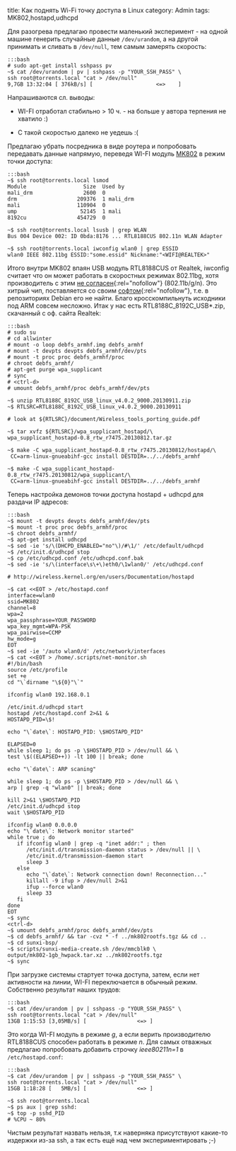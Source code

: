 title: Как поднять Wi-Fi точку доступа в Linux
category: Admin
tags: MK802,hostapd,udhcpd


Для разогрева предлагаю провести маленький эксперимент - на одной машине генерить случайные данные ```/dev/urandom```, а на другой принимать  и сливать в ```/dev/null```, тем самым замерять скорость:

	:::bash
	# sudo apt-get install sshpass pv
	~$ cat /dev/urandom | pv | sshpass -p "YOUR_SSH_PASS" \
	ssh root@torrents.local "cat > /dev/null"
	9,7GB 13:32:04 [ 376kB/s] [                    <=>    ]

Напрашиваются сл. выводы:

- WI-FI отработал стабильно > 10 ч. - на больше у автора терпения не хватило :)

- С такой скоростью далеко не уедешь :(

Предлагаю убрать посредника в виде роутера и попробовать передавать данные напрямую, переведя WI-FI модуль [MK802]({filename}2014-01-25-torrent-client-with-mini-pc-mk802.md) в режим точки доступа:

	:::bash
	~$ ssh root@torrents.local lsmod
	Module                  Size  Used by
	mali_drm                2600  0 
	drm                   209376  1 mali_drm
	mali                  110904  0 
	ump                    52145  1 mali
	8192cu                454729  0

	~$ ssh root@torrents.local lsusb | grep WLAN 
	Bus 004 Device 002: ID 0bda:8176 ... RTL8188CUS 802.11n WLAN Adapter

	~$ ssh root@torrents.local iwconfig wlan0 | grep ESSID
	wlan0 IEEE 802.11bg ESSID:"some.essid" Nickname:"<WIFI@REALTEK>"

Итого внутри MK802 впаян USB модуль RTL8188CUS от Realtek, iwconfig считает что он может работать в скоростных режимах 802.11bg, хотя производитель с этим [не согласен](http://www.realtek.com.tw/products/productsView.aspx?Langid=1&PFid=48&Level=5&Conn=4&ProdID=274){:rel="nofollow"} (802.11b/g/n). Это хитрый чип, поставляется со своим [софтом](http://www.realtek.com.tw/downloads/downloadsView.aspx?Langid=1&PFid=48&Level=5&Conn=4&ProdID=274&DownTypeID=3&GetDown=false&Downloads=true#2292){:rel="nofollow"}, т.е. в репозиториях Debian его не найти. Благо кросскомпильнуть исходники под ARM совсем несложно. Итак у нас есть RTL8188C_8192C_USB*.zip, скачанный с оф. сайта Realtek:

	:::bash
	# sudo su
	# cd allwinter
	# mount -o loop debfs_armhf.img debfs_armhf
	# mount -t devpts devpts debfs_armhf/dev/pts
	# mount -t proc proc debfs_armhf/proc
	# chroot debfs_armhf/
	# apt-get purge wpa_supplicant
	# sync
	# <ctrl-d>
	# umount debfs_armhf/proc debfs_armhf/dev/pts

	~$ unzip RTL8188C_8192C_USB_linux_v4.0.2_9000.20130911.zip
	~$ RTLSRC=RTL8188C_8192C_USB_linux_v4.0.2_9000.20130911

	# look at ${RTLSRC}/document/Wireless_tools_porting_guide.pdf

	~$ tar xvfz ${RTLSRC}/wpa_supplicant_hostapd/\
	wpa_supplicant_hostapd-0.8_rtw_r7475.20130812.tar.gz

	~$ make -C wpa_supplicant_hostapd-0.8_rtw_r7475.20130812/hostapd/\
	 CC=arm-linux-gnueabihf-gcc install DESTDIR=../../debfs_armhf

	~$ make -C wpa_supplicant_hostapd-0.8_rtw_r7475.20130812/wpa_supplicant/\
	 CC=arm-linux-gnueabihf-gcc install DESTDIR=../../debfs_armhf

Теперь настройка демонов точки доступа hostapd + udhcpd для раздачи IP адресов:

	:::bash
	~$ mount -t devpts devpts debfs_armhf/dev/pts
	~$ mount -t proc proc debfs_armhf/proc
	~$ chroot debfs_armhf/
	~$ apt-get install udhcpd
	~$ sed -ie 's/\(DHCPD_ENABLED="no"\)/#\1/' /etc/default/udhcpd
	~$ /etc/init.d/udhcpd stop
	~$ cp /etc/udhcpd.conf /etc/udhcpd.conf.bak
	~$ sed -ie 's/\(interface\s\+\)eth0/\1wlan0/' /etc/udhcpd.conf

	# http://wireless.kernel.org/en/users/Documentation/hostapd

	~$ cat <<EOT > /etc/hostapd.conf
	interface=wlan0
	ssid=MK802
	channel=8
	wpa=2
	wpa_passphrase=YOUR_PASSWORD
	wpa_key_mgmt=WPA-PSK
	wpa_pairwise=CCMP
	hw_mode=g
	EOT
	~$ sed -ie '/auto wlan0/d' /etc/network/interfaces
	~$ cat <<EOT > /home/.scripts/net-monitor.sh
	#!/bin/bash
	source /etc/profile
	set +e
	cd "\`dirname "\${0}"\`"

	ifconfig wlan0 192.168.0.1

	/etc/init.d/udhcpd start
	hostapd /etc/hostapd.conf 2>&1 &
	HOSTAPD_PID=\$!

	echo "\`date\`: HOSTAPD_PID: \$HOSTAPD_PID"

	ELAPSED=0
	while sleep 1; do ps -p \$HOSTAPD_PID > /dev/null && \
	test \$((ELAPSED++)) -lt 100 || break; done

	echo "\`date\`: ARP scaning"

	while sleep 1; do ps -p \$HOSTAPD_PID > /dev/null && \
	arp | grep -q "wlan0" || break; done

	kill 2>&1 \$HOSTAPD_PID
	/etc/init.d/udhcpd stop
	wait \$HOSTAPD_PID

	ifconfig wlan0 0.0.0.0
	echo "\`date\`: Network monitor started"
	while true ; do
	   if ifconfig wlan0 | grep -q "inet addr:" ; then
	      /etc/init.d/transmission-daemon status > /dev/null || \
	      /etc/init.d/transmission-daemon start
	      sleep 3
	   else
	      echo "\`date\`: Network connection down! Reconnection..."
	      killall -9 ifup > /dev/null 2>&1
	      ifup --force wlan0
	      sleep 33
	   fi
	done
	EOT
	~$ sync
	<ctrl-d>
	~$ umount debfs_armhf/proc debfs_armhf/dev/pts
	~$ cd debfs_armhf/ && tar -cvz * -f ../mk802rootfs.tgz && cd ..
	~$ cd sunxi-bsp/
	~$ scripts/sunxi-media-create.sh /dev/mmcblk0 \
	output/mk802-1gb_hwpack.tar.xz ../mk802rootfs.tgz
	~$ sync

При загрузке системы стартует точка доступа, затем, если нет активности на линии, WI-FI переключается в обычный режим. Собственно результат наших трудов:

	:::bash
	~$ cat /dev/urandom | pv | sshpass -p "YOUR_SSH_PASS" \
	ssh root@torrents.local "cat > /dev/null"
	13GB 1:15:53 [3,05MB/s] [                <=> ]

Это когда WI-FI модуль в режиме *g*, а если верить производителю RTL8188CUS способен работать в режиме *n*. Для самых отважных предлагаю попробовать добавить строчку *ieee80211n=1* в ```/etc/hostapd.conf```:

	:::bash
	~$ cat /dev/urandom | pv | sshpass -p "YOUR_SSH_PASS" \
	ssh root@torrents.local "cat > /dev/null"
	15GB 1:18:28 [   5MB/s] [                <=> ]

	~$ ssh root@torrents.local
	~$ ps aux | grep sshd:
	~$ top -p sshd_PID
	# %CPU ~ 80%

Чистым результат назвать нельзя, т.к наверняка присутствуют какие-то издержки из-за ssh, а так есть ещё над чем экспериментировать ;-)
